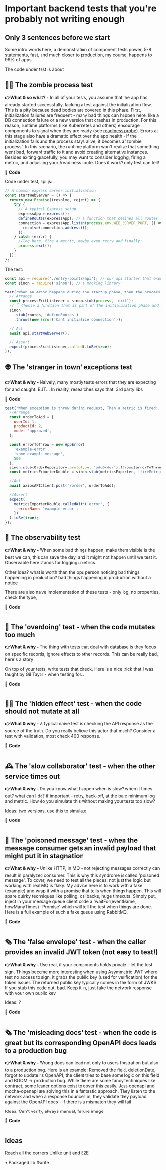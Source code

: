 # Important backend tests that you're probably not writing enough

## Only 3 sentences before we start

Some intro words here, a demonstration of component tests power, 5-8 statements, fast, and much closer to production, my course, happens to 99% of apps

The code under test is about

## 🧟‍♀️ The zombie process test

**👉What & so what? -** In all of your tests, you assume that the app has already started successfully, lacking a test against the initialization flow. This is a pity because dead bodies are covered in this phase. First, initialization failures are frequent - many bad things can happen here, like a DB connection failure or a new version that crashes in production. For this reason, runtime platforms (like Kubernetes and others) encourage components to signal when they are ready (see [readiness probe](https://komodor.com/learn/kubernetes-readiness-probes-a-practical-guide/#:~:text=A%20readiness%20probe%20allows%20Kubernetes,on%20deletion%20of%20a%20pod.)). Errors at this stage also have a dramatic effect over the app health - if the initialization fails and the process stays alive, it becomes a 'zombie process'. In this scenario, the runtime platform won't realize that something went bad, forward traffic to it and avoid creating alternative instances. Besides exiting gracefully, you may want to consider logging, firing a metric, and adjusting your /readiness route. Does it work? only test can tell!

**📝 Code**

Code under test, api.js:

```javascript
// A common express server initialization
const startWebServer = () => {
  return new Promise((resolve, reject) => {
    try {
      // A typical Express setup
      expressApp = express();
      defineRoutes(expressApp); // a function that defines all routes
      connection = expressApp.listen(process.env.WEB_SERVER_PORT, () => {
        resolve(connection.address());
      });
    } catch (error) {
      //log here, fire a metric, maybe even retry and finally:
      process.exit();
    }
  });
};
```

The test:

```javascript
const api = require('./entry-points/api'); // our api starter that exposes 'startWebServer' function
const sinon = require('sinon'); // a mocking library

test('When an error happens during the startup phase, then the process exits', async () => {
  // Arrange
  const processExitListener = sinon.stub(process, 'exit');
  // 👇 Choose a function that is part of the initialization phase and make it fail
  sinon
    .stub(routes, 'defineRoutes')
    .throws(new Error('Cant initialize connection'));

  // Act
  await api.startWebServer();

  // Assert
  expect(processExitListener.called).toBe(true);
});
```

## 👽 The 'stranger in town' exceptions test

**👉What & why -** Naively, many mostly tests errors that they are expecting for and caught. BUT... In reality, researches says that. 3rd party libs

**📝 Code**

```javascript
test('When exception is throw during request, Then a metric is fired', async () => {
  //Arrange
  const orderToAdd = {
    userId: 1,
    productId: 2,
    mode: 'approved',
  };

  const errorToThrow = new AppError(
    'example-error',
    'some example message',
    500
  );
  sinon.stub(OrderRepository.prototype, 'addOrder').throws(errorToThrow);
  const metricsExporterDouble = sinon.stub(metricsExporter, 'fireMetric');

  //Act
  await axiosAPIClient.post('/order', orderToAdd);

  //Assert
  expect(
    metricsExporterDouble.calledWith('error', {
      errorName: 'example-error',
    })
  ).toBe(true);
});
```

## 👀 The observability test

**👉What & why -** When some bad things happen, make them visible is the best we can, this can save the day, and it might not happen until we test it. Observable here stands for logging+metrics.

Other idea? what is worth than the ops person noticing bad things happening in production? bad things happening in production without a notice

There are also naive implementation of these tests - only log, no properties, check the type,

**📝 Code**

```javascript

```

## 🔨 The 'overdoing' test - when the code mutates too much

**👉What & why -** The thing with tests that deal with database is they focus on specific records, ignore effects to other records. This can be really bad, here's a story

On top of your tests, write tests that check. Here is a nice trick that I was taught by Gil Tayar - when testing for...

**📝 Code**

```javascript

```

## 🕵🏼 The 'hidden effect' test - when the code should not mutate at all

**👉What & why -** A typical naive test is checking the API response as the source of the truth. Do you really believe this actor that much? Consider a test with validation, most check 400 response.

**📝 Code**

```javascript

```

## 🕰 The 'slow collaborator' test - when the other service times out

**👉What & why -** Do you know what happen when is slow? when it times out? what can I do? if important - retry, back-off, at the bare minimum log and metric. How do you simulate this without making your tests too slow?

Ideas: two versions, use this to simulate

**📝 Code**

```javascript

```

## 💊 The 'poisoned message' test - when the message consumer gets an invalid payload that might put it in stagnation

**👉What & why -** Unlike HTTP, in MQ - not rejecting messages correctly can result in paralyzed consumer. This is why this syndrome is called 'poisoned message'. To cover, we need to test all the pieces, not just the logic but working with real MQ is flaky. My advice here is to work with a fake (example) and wrap it with a promise that tells when things happen. This will spare quirky techniques like polling, callbacks, huge timeouts. Simply put, inject in your message queue client code a 'waitFor(eventName, howManyTimes) : Promise<EventInfo>' which will tell the test when things are done. Here is a full example of such a fake queue using RabbitMQ.

**📝 Code**

```javascript

```

## 🗞 The 'false envelope' test - when the caller provides an invalid JWT token (not easy to test!)

**👉What & why -** Use real, if your components holds private - let the test sign. Things become more interesting when using Asymmetric JWT where test no access to sign, it grabs the public key (used for verification) for the token issuer. The returned public key typically comes in the form of JWKS. If you stub this code out, bad. Keep it in, just fake the network response with your own public key

Ideas: ?

**📝 Code**

```javascript

```

## 🗞 The 'misleading docs' test - when the code is great but its corresponding OpenAPI docs leads to a production bug

**👉What & why -** Wrong docs can lead not only to users frustration but also to a production bug. Here is an example: Removed the field, deletionDate, forgot to update its OpenAPI, the client tries to base some logic on this field and BOOM -> production bug. While there are some fancy techniques like contract, some leaner options exist to cover this easily. Jest-openapi and mocha-openapi are solving this in a fantastic approach. They listen to the network and when a response bounces in, they validate they payload against the OpenAPI docs - if there is a mismatch they will fail

Ideas: Can't verify, always manual, failure image

**📝 Code**

```javascript

```

## Ideas

Reach all the corners
Unlike unit and E2E

• Packaged lib #write
